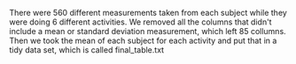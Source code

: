 There were 560 different measurements taken from each subject while they were doing 6 different activities.
We removed all the columns that didn't include a mean or standard deviation measurement, which left 85 collumns.
Then we took the mean of each subject for each activity and put that in a tidy data set, which is called final_table.txt
